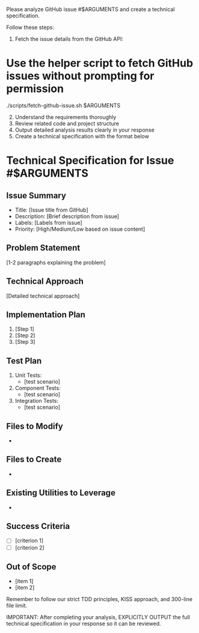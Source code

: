 Please analyze GitHub issue #$ARGUMENTS and create a technical specification.

Follow these steps:
1. Fetch the issue details from the GitHub API:

# Use the helper script to fetch GitHub issues without prompting for permission
./scripts/fetch-github-issue.sh $ARGUMENTS

2. Understand the requirements thoroughly
3. Review related code and project structure
4. Output detailed analysis results clearly in your response
5. Create a technical specification with the format below

# Technical Specification for Issue #$ARGUMENTS

## Issue Summary
- Title: [Issue title from GitHub]
- Description: [Brief description from issue]
- Labels: [Labels from issue]
- Priority: [High/Medium/Low based on issue content]

## Problem Statement
[1-2 paragraphs explaining the problem]

## Technical Approach
[Detailed technical approach]

## Implementation Plan
1. [Step 1]
2. [Step 2]
3. [Step 3]

## Test Plan
1. Unit Tests:
   - [test scenario]
2. Component Tests:
   - [test scenario]
3. Integration Tests:
   - [test scenario]

## Files to Modify
- 

## Files to Create
- 

## Existing Utilities to Leverage
- 

## Success Criteria
- [ ] [criterion 1]
- [ ] [criterion 2]

## Out of Scope
- [item 1]
- [item 2]

Remember to follow our strict TDD principles, KISS approach, and 300-line file limit.

IMPORTANT: After completing your analysis, EXPLICITLY OUTPUT the full technical specification in your response so it can be reviewed.